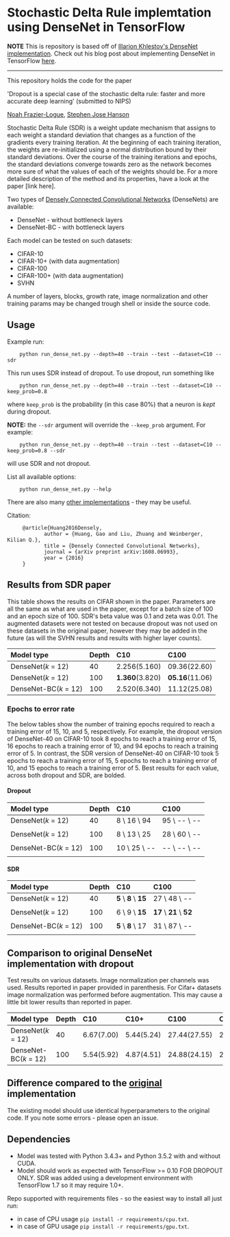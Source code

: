 # Stochastic Delta Rule implemtation using DenseNet in TensorFlow

**NOTE** This is repository is based off of [Illarion Khlestov's DenseNet implementation](https://github.com/ikhlestov/vision_networks/ "ikhlestov/vision_networks/"). Check out his blog post about implementing DenseNet in TensorFlow [here](https://medium.com/@illarionkhlestov/notes-on-the-implementation-densenet-in-tensorflow-beeda9dd1504#.55qu3tfqm).


---------------------------------------------------------------------------------------


This repository holds the code for the paper 

'Dropout is a special case of the stochastic delta rule: faster and more accurate deep learning' (submitted to NIPS)

[Noah Frazier-Logue](https://www.linkedin.com/in/noah-frazier-logue-1524b796/), [Stephen Jose Hanson](http://nwkpsych.rutgers.edu/~jose/)

Stochastic Delta Rule (SDR) is a weight update mechanism that assigns to each weight a standard deviation that changes as a function of the gradients every training iteration. At the beginning of each training iteration, the weights are re-initialized using a normal distribution bound by their standard deviations. Over the course of the training iterations and epochs, the standard deviations converge towards zero as the network becomes more sure of what the values of each of the weights should be. For a more detailed description of the method and its properties, have a look at the paper [link here].



Two types of [Densely Connected Convolutional Networks](https://arxiv.org/abs/1608.06993) (DenseNets) are available:

- DenseNet - without bottleneck layers
- DenseNet-BC - with bottleneck layers

Each model can be tested on such datasets:

- CIFAR-10
- CIFAR-10+ (with data augmentation)
- CIFAR-100
- CIFAR-100+ (with data augmentation)
- SVHN

A number of layers, blocks, growth rate, image normalization and other training params may be changed trough shell or inside the source code.

## Usage

Example run:

```
    python run_dense_net.py --depth=40 --train --test --dataset=C10 --sdr
```

This run uses SDR instead of dropout. To use dropout, run something like

```
    python run_dense_net.py --depth=40 --train --test --dataset=C10 --keep_prob=0.8
```

where `keep_prob` is the probability (in this case 80%) that a neuron is *kept* during dropout.

**NOTE:** the `--sdr` argument will override the `--keep_prob` argument. For example:

```
    python run_dense_net.py --depth=40 --train --test --dataset=C10 --keep_prob=0.8 --sdr
```

will use SDR and not dropout.


List all available options:

```    
    python run_dense_net.py --help
```

There are also many [other implementations](https://github.com/liuzhuang13/DenseNet) - they may be useful.

Citation:

```     
     @article{Huang2016Densely,
            author = {Huang, Gao and Liu, Zhuang and Weinberger, Kilian Q.},
            title = {Densely Connected Convolutional Networks},
            journal = {arXiv preprint arXiv:1608.06993},
            year = {2016}
     }
```
## Results from SDR paper

This table shows the results on CIFAR shown in the paper. Parameters are all the same as what are used in the paper, except for a batch size of 100 and an epoch size of 100. SDR's beta value was 0.1 and zeta was 0.01. The augmented datasets were not tested on because dropout was not used on these datasets in the original paper, however they may be added in the future (as will the SVHN results and results with higher layer counts).

|Model type            |Depth  |C10              |C100              |
|:---------------------|:------|:----------------|:-----------------|
|DenseNet(*k* = 12)    |40     |2.256(5.160)     |09.36(22.60)      |
|DenseNet(*k* = 12)    |100    |**1.360**(3.820) |**05.16**(11.06)  |
|DenseNet-BC(*k* = 12) |100    |2.520(6.340)     |11.12(25.08)      |



### Epochs to error rate

The below tables show the number of training epochs required to reach a training error of 15, 10, and 5, respectively. For example, the dropout version of DenseNet-40 on CIFAR-10 took 8 epochs to reach a training error of 15, 16 epochs to reach a training error of 10, and 94 epochs to reach a training error of 5. In contrast, the SDR version of DenseNet-40 on CIFAR-10 took 5 epochs to reach a training error of 15, 5 epochs to reach a training error of 10, and 15 epochs to reach a training error of 5. Best results for each value, across both dropout and SDR, are bolded.


#### Dropout 

|Model type            |Depth  |C10             |C100             |
|:---------------------|:------|:---------------|:----------------|
|DenseNet(*k* = 12)    |40     |8 \ 16 \ 94     |95 \ -- \ --     |
|                      |       |                |                 |
|DenseNet(*k* = 12)    |100    |8 \ 13 \ 25     |28 \ 60 \ --     |
|                      |       |                |                 |
|DenseNet-BC(*k* = 12) |100    |10 \ 25 \ --    |-- \ -- \ --     |
|                      |       |                |                 |

#### SDR

|Model type            |Depth  |C10                     |C100                       |
|:---------------------|:------|:-----------------------|:--------------------------|
|DenseNet(*k* = 12)    |40     |**5** \  **8** \ **15** |27 \ 48 \ --               |
|                      |       |                        |                           |
|DenseNet(*k* = 12)    |100    |6 \ 9  \ **15**         |**17** \ **21** \ **52**   |
|                      |       |                        |                           |
|DenseNet-BC(*k* = 12) |100    |**5**  \ **8**  \ 17    |31 \ 87 \ --               |
|                      |       |                        |                           |

Comparison to original DenseNet implementation with dropout
--------

Test results on various datasets. Image normalization per channels was used. Results reported in paper provided in parenthesis. For Cifar+ datasets image normalization was performed before augmentation. This may cause a little bit lower results than reported in paper.

|Model type            |Depth  |C10         |C10+       |C100          |C100+       |
|:---------------------|:------|:-----------|:----------|:-------------|:-----------|
|DenseNet(*k* = 12)    |40     |6.67(7.00)  |5.44(5.24) |27.44(27.55)  |25.62(24.42)|
|DenseNet-BC(*k* = 12) |100    |5.54(5.92)  |4.87(4.51) |24.88(24.15)  |22.85(22.27)|


Difference compared to the [original](https://github.com/liuzhuang13/DenseNet) implementation
---------------------------------------------------------
The existing model should use identical hyperparameters to the original code. If you note some errors - please open an issue.

Dependencies
------------

- Model was tested with Python 3.4.3+ and Python 3.5.2 with and without CUDA.
- Model should work as expected with TensorFlow >= 0.10 FOR DROPOUT ONLY. SDR was added using a development environment with TensorFlow 1.7 so it may require 1.0+.

Repo supported with requirements files - so the easiest way to install all just run:

- in case of CPU usage `pip install -r requirements/cpu.txt`.
- in case of GPU usage `pip install -r requirements/gpu.txt`.


